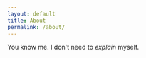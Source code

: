 ```yaml
---
layout: default
title: About
permalink: /about/
---
```


You know me. I don't need to <em>explain</em> myself.
